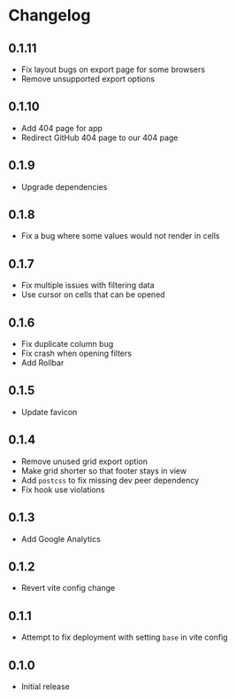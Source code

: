<!-- @format -->

# Changelog

## 0.1.11

-   Fix layout bugs on export page for some browsers
-   Remove unsupported export options

## 0.1.10

-   Add 404 page for app
-   Redirect GitHub 404 page to our 404 page

## 0.1.9

-   Upgrade dependencies

## 0.1.8

-   Fix a bug where some values would not render in cells

## 0.1.7

-   Fix multiple issues with filtering data
-   Use cursor on cells that can be opened

## 0.1.6

-   Fix duplicate column bug
-   Fix crash when opening filters
-   Add Rollbar

## 0.1.5

-   Update favicon

## 0.1.4

-   Remove unused grid export option
-   Make grid shorter so that footer stays in view
-   Add `postcss` to fix missing dev peer dependency
-   Fix hook use violations

## 0.1.3

-   Add Google Analytics

## 0.1.2

-   Revert vite config change

## 0.1.1

-   Attempt to fix deployment with setting `base` in vite config

## 0.1.0

-   Initial release
